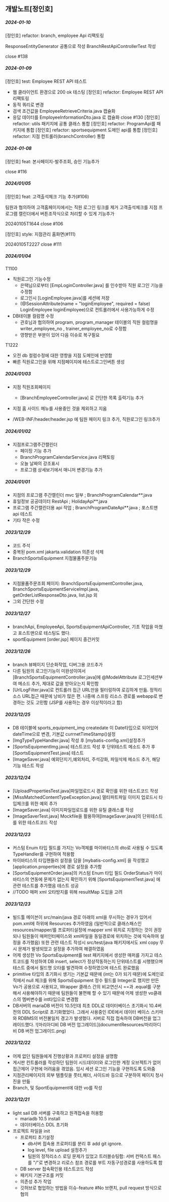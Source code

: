 ## 개발노트[정인호]
##### 2024-01-10
[정인호] refactor: branch, employee Api 리팩토링

ResponseEntityGenerator 공통으로 작성
BranchRestApiControllerTest 작성

close #138

##### 2024-01-09
[정인호] test: Employee REST API 테스트
- 웹 클라이언트 환경으로 200 ok 테스팅
[정인호] refactor: Employee REST API 리팩토링
- 동적 쿼리로 변경
- 검색 조건값을 EmployeeRetrieveCriteria.java 캡슐화
- 응답 데이터를 EmployeeInformationDto.java 로 캡슐화
close #130
[정인호] refactor: utils 패키지에 공통 클래스 통합
[정인호] refactor: ProgramApi를 패키지에 통합
[정인호] refactor: sportsequipment 도메인 api를 통합
[정인호] refactor: 지점 컨트롤러(branchController) 통합

##### 2024-01-08
[정인호] feat: 본사페이지-발주조회, 승인 기능추가

close #116

##### 2024/01/05
[정인호] feat: 고객출석체크 기능 추가(#106)

팀원과 협의하여 고객홈페이지에서는 직원 로그인 링크를 제거
고객출석체크를 지점 프로그램 캘린더에서 버튼조작식으로 처리할 수 있게 기능추가

20240105T1644
close #106

[정인호] style: 지점관리 홈화면(#111)

20240105T2227
close #111

##### 2024/01/04
T1100
- 직원로그인 기능수정
  - 은택님으로부터 [EmpLoginController.java] 를 인수받아 직원 로그인 기능을 수정함
  - 로그인시 [LoginEmployee.java]를 세션에 저장
  - (@SessionAttribute(name = "loginEmployee", required = false) LoginEmployee loginEmployee)으로 컨트롤러에서 사용가능하게 수정
- DB테이블 컬럼명 수정
  - 관호님과 협의하여 program, program_manager 테이블의 직원 컬럼명을 writer_employee_no , trainer_employee_no로 수정함
  - 영향받은 부분이 있어 다음 이슈로 복구필요
  
T1222
- 오전 db 컬럼수정에 대한 영향을 지점 도메인에 반영함
- 빠른 직원로그인을 위해 지점페이지에 테스트로그인버튼 생성

##### 2024/01/03
- 지점 직원조회페이지
  - [BranchEmployeeController.java] 로 간단한 목록 출력기능 추가
- 지점 홈 사이드 메뉴를 사용중인 것을 제외하고 지움

- /WEB-INF/header/header.jsp 에 팀원 페이지 링크 추가, 직원로그인 링크추가

##### 2024/01/02
- 지점프로그램주간캘린더
  - 페이징 기능 추가
  - BranchProgramCalendarService.java 리팩토링
  - 오늘 날짜의 강조표시
  - 프로그램 상세보기에서 매니저 변경기능 추가

##### 2024/01/01
- 지점의 프로그램 주간캘린더 mvc 일부 ; BranchProgramCalendar**.java
- 휴일정보 공공데이터 RestApi ; HolidayApi**.java
- 프로그램 주간캘린더용 api 작업 ; BranchProgramDateApi**.java ; 포스트맨 api 테스트
- 기타 작은 수정

##### 2023/12/29
- 코드 주석
- 중복된 pom.xml jakarta.validation 의존성 삭제
- BranchSportsEquipment 지점물품주문기능

##### 2023/12/29
- 지점물품주문조회 페이지: BranchSportsEquipmentController.java, BranchSportsEquipmentServiceImpl.java, getOrderListResponseDto.java, list.jsp 외
- 그외 간단한 수정

##### 2023/12/27
- branchApi, EmployeeApi, SportsEquipmentApiController, 기초 작업을 마쳤고 포스트맨으로 테스팅도 했다.
- sportEquipment  [order.jsp] 페이지 중간커밋

##### 2023/12/26
- branch 뷰페이지 단순화작업, 디버그용 코드추가
- 다른 팀원의 로그인기능이 미완성이여서[BranchSportsEquipmentController.java]에 @ModelAttribute 로그인세션부여 메소드 추가, 제대로 값을 받아오는지 확인함
- [UrlLogFilter.java]로 컨트롤러 접근 URL만을 필터링하여 로깅하게 만듦. 정적리소스  URL접근 때문에 낭비가 많은 편. 나중에 스프링 리소스 경로를 webapp로 변경하는 것도 고민함 (JSP를 사용하는 경우 이상적이라고 함)

##### 2023/12/25
- DB 테이블에 sports_equipment_img createdate 이 Date타입으로 되어있어 dateTime으로 변경, 기본값 currnetTimeStamp()설정
- [ImgTypeTypeHandler.java] 작성 후 [mybatis-config.xml]설정추가
- [SportsEquipmentImg.java] 테스트코드 작성 후 단위테스트 메소드 추가 후 [SportsEquipmentTest.java] 테스트
- [ImageSaver.java] 예외던지기,예외처리, 주석강화, 파일삭제 메소드 추가, 해당 기능 테스트 작성

##### 2023/12/24
- [UploadPropertiesTest.java]파일업로드시 경로 확인를 위한 테스트코드 작성
- [MissMatchedContentTypeException.java] 멀티파트파일 이미지 업로드시 타입체크를 위한 예외 추가
- [ImageSaver.java] 이미지파일업로드를 위한 유틸 클래스를 작성
- [ImageSaverTest.java] Mockfile을 활용하여[ImageSaver.java]의 단위테스트를 위한 테스트코드 작성 

##### 2023/12/23
-  커스텀 Enum 타입 필드를 가지는 Vo객체를 마이바티스의 dto로 사용될 수 있도록 TypeHandler를 구현하여 적용함
- 마이바티스의 타입핸들러 설정을 담을 [mybatis-config.xml] 을 작성했고 [application.properties]에 경로 설정을 추가함
- [SportsEquipmentOrder.java]의 커스텀 Enum 타입 필드 OrderStatus가 마이바티스의 연동에 문제가 없는지 확인하기 위해 [SportsEquipmentTest.java] 에 관련 테스트를 추가했음 테스트 성공
- //TODO 매퍼 xml 오타방지를 위해 resultMap 도입을 고려

##### 2023/12/23 
- 빌드툴 메이븐이 src/main/java 경로 아래의 xml을 무시하는 경우가 있어서 pom.xml에 <build> 하위에 Resources 추가하였음 (일반적으로 클래스패스인 resources/mapper/를 프로퍼티설정에 mapper xml 위치로 지정하는 것이 권장되나 팀원들이 매퍼인터페이스와 xml파일을 동일경로에 위치하는 것에 익숙하여 설정을 추가했음) 또한 관련 테스트 작성시 src/test/java 패키지에서도 xml copy 무시 문제가 발생되었고 설정을 추가하여 해결하였음
- 어제 생성한 Vo SportsEquipment를 test 패키지에서 생성한 매퍼를 가지고 테스트코드를 작성하여 DB insert, select가 정상작동하는지 단위테스트를 시행했으며 테스트 중에서 필드명 오타를 발견하여 수정하였으며 테스트 완료했음
- primitive 타입의 초기화시 생기는 기본값 때문에 (int는 0가 되기 때문)에 도메인로직에서 null 체크를 위해 SportsEquipment 정수 필드를 Integer로 했지만 만든 Vo가 공용으로 사용되고, Wrapper 클래스 간의 비교연산시 ==과 .equal를 구분해서 사용해야하기 때문에 팀원들이 불편해 할 수 있기 때문에 어제 생성한 vo클래스의 멤버변수를 int타입으로 변경함
- DB서버의 mariaDB 버전이 10.5인데 최초 DDL로 데이터베이스 초기화시 10.4버전의 DDL Script로 초기화했었다. 그래서 사용중인 IDE에서 데이터 베이스 스키마와 RDBMS의 버전불일치 경고가 발생했다. 서버로 직접 접속하여 DB버전을 업그레이드했다.
![마리아디비 DB 버전 업그레이드](documentResources/마리아디비 DB 버전 업그레이드.png)

##### 2023/12/22
- 어제 없던 팀원들에게 진행상황과 프로퍼티 설정을 설명함
- 게시판 컨트롤러를 작성하던 팀원이 시드데이터와 로그인한 계정 오브젝트가 없어 접근제어 구현에 어려움을 겪었음. 임시 세션 로그인 기능을 구현하도록 도와줌
- 지점관리페이지의 외부 템플릿을 풋터,해더, 사이드바 등으로 구분하여 페이지 청사진을 만듦
- Branch, 및 SportEquipment에 대한 vo를 작성

##### 2023/12/21
- light sail DB 서버를 구축하고 원격접속을 허용함
  - mariadb 10.5 install
  - 데이터베이스 DDL 초기화
- 프로젝트 파일을 init
  - 프로퍼티 초기설정
    - db서버 접속용 프로퍼티를 분리 후 add git ignore.
    - log level, file upload 설정추가
    - 팀원의 정적리소스 로딩 문제가 있었고 트러블슈팅함: 서버 컨택스트 패스를 "/"로 변경하고 리로스 참조 경로를 부트 자동구성경로를 사용하도록 함
  - DB server 접속확인용 테스트코드 작성
  - 패키지 기본구조를 커밋
  - 의존성 추가 작업
  - 깃허브로 협업하는 방법을 이슈-feature #No 브랜치, pull request 방식으로 협의
